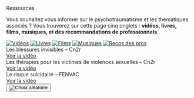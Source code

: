 <div class="banner">
    <div class="title">Ressources</div>
    <div class="intro">
        <p>Vous souhaitez vous informer sur le psychotraumatisme et les thématiques associés ? Vous trouverez sur cette page cinq onglets : <b>vidéos, livres, films, musiques, et des recommandations de professionnels</b>.
    </div>
</div>

<div class="tabbar">
    <a href="/videos" class="active"><img src="{{ ASSET ../assets/ui/video.png }}" alt="Vidéos" /></a>
    <a href="/livres"><img src="{{ ASSET ../assets/ui/book.png }}" alt="Livres" /></a>
    <a href="/films"><img src="{{ ASSET ../assets/ui/movie.png }}" alt="Films" /></a>
    <a href="/musiques"><img src="{{ ASSET ../assets/ui/music.png }}" alt="Musiques" /></a>
    <a href="/pros"><img src="{{ ASSET ../assets/ui/paper.png }}" alt="Recos des pros" /></a>
</div>

<div class="tab">
    <div class="cardset">
        <div class="card">
            <img src="{{ ASSET ../assets/resources/video_cn2r.jpg }}" alt="" />
            <div>
                <div class="reference">Les blessures invisibles – Cn2r</div>
                <div class="actions">
                    <a href="https://www.youtube.com/watch?v=LCAv1ru9P8Q" target="_blank">Voir la vidéo</a>
                </div>
            </div>
        </div>
        <div class="card">
            <img src="{{ ASSET ../assets/resources/video_legriguer.jpg }}" alt="" />
            <div>
                <div class="reference">Les thérapies pour les victimes de violences sexuelles – Cn2r</div>
                <div class="actions">
                    <a href="https://www.youtube.com/watch?v=oQzIev3u5QQ&t=5s" target="_blank">Voir la vidéo</a>
                </div>
            </div>
        </div>
        <div class="card">
            <img src="{{ ASSET ../assets/resources/video_fenvac.jpg }}" alt="" />
            <div>
                <div class="reference">Le risque suicidaire – FENVAC</div>
                <div class="actions">
                    <a href="https://www.youtube.com/watch?v=OJUJyt8B9jU&list=PL5r6RtmFqyWRLJY2h5S3_SUaLe6mZXDe0&index=20" target="_blank">Voir la vidéo</a>
                </div>
            </div>
        </div>
    </div>
    <button id="randomize" onclick="app.randomCard('.cardset')"><img src="{{ ASSET ../assets/ui/dice.webp }}" alt="Choix aléatoire" /></button>
</div>

<script>
    let button = document.querySelector('#randomize');
    button.style.display = 'block';
</script>
